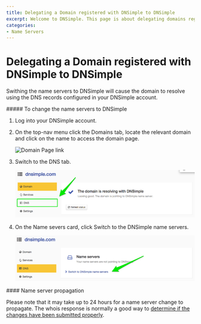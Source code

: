 ```yaml
---
title: Delegating a Domain registered with DNSimple to DNSimple
excerpt: Welcome to DNSimple. This page is about delegating domains registered with DNSimple to DNSimple. Hosted DNS has never been this easy.
categories:
- Name Servers
---
```


# Delegating a Domain registered with DNSimple to DNSimple

Swithing the name servers to DNSimple will cause the domain to resolve using the DNS records configured in your DNSimple account.

<div class="section-steps" markdown="1">
##### To change the name servers to DNSimple

1.  Log into your DNSimple account.
1.  On the top-nav menu click the <label>Domains</label> tab, locate the relevant domain and click on the name to access the domain page.

    ![Domain Page link](/files/domains-domain-link.png)

1.  Switch to the <label>DNS</label> tab.

    ![Domain DNS tab link](/files/dnsimple-domain-tab-dns-link.png)

1.  On the <label>Name severs</label> card, click <label>Switch to the DNSimple name servers</label>.

    ![Switch Name Servers link](/files/dnsimple-domain-tab-switch-nameserver-link.png)

</div>

<info>
#### Name server propagation

Please note that it may take up to 24 hours for a name server change to propagate. The whois response is normally a good way to [determine if the changes have been submitted properly](/articles/domain-resolution-issues).
</info>
